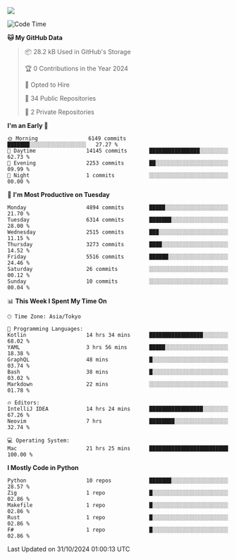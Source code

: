 ![](https://komarev.com/ghpvc/?username=kitagawa-hr)

<!--START_SECTION:waka-->
![Code Time](http://img.shields.io/badge/Code%20Time-1%2C164%20hrs%2012%20mins-blue)

**🐱 My GitHub Data** 

> 📦 28.2 kB Used in GitHub's Storage 
 > 
> 🏆 0 Contributions in the Year 2024
 > 
> 💼 Opted to Hire
 > 
> 📜 34 Public Repositories 
 > 
> 🔑 2 Private Repositories 
 > 
**I'm an Early 🐤** 

```text
🌞 Morning                6149 commits        ███████░░░░░░░░░░░░░░░░░░   27.27 % 
🌆 Daytime                14145 commits       ████████████████░░░░░░░░░   62.73 % 
🌃 Evening                2253 commits        ██░░░░░░░░░░░░░░░░░░░░░░░   09.99 % 
🌙 Night                  1 commits           ░░░░░░░░░░░░░░░░░░░░░░░░░   00.00 % 
```
📅 **I'm Most Productive on Tuesday** 

```text
Monday                   4894 commits        █████░░░░░░░░░░░░░░░░░░░░   21.70 % 
Tuesday                  6314 commits        ███████░░░░░░░░░░░░░░░░░░   28.00 % 
Wednesday                2515 commits        ███░░░░░░░░░░░░░░░░░░░░░░   11.15 % 
Thursday                 3273 commits        ████░░░░░░░░░░░░░░░░░░░░░   14.52 % 
Friday                   5516 commits        ██████░░░░░░░░░░░░░░░░░░░   24.46 % 
Saturday                 26 commits          ░░░░░░░░░░░░░░░░░░░░░░░░░   00.12 % 
Sunday                   10 commits          ░░░░░░░░░░░░░░░░░░░░░░░░░   00.04 % 
```


📊 **This Week I Spent My Time On** 

```text
🕑︎ Time Zone: Asia/Tokyo

💬 Programming Languages: 
Kotlin                   14 hrs 34 mins      █████████████████░░░░░░░░   68.02 % 
YAML                     3 hrs 56 mins       █████░░░░░░░░░░░░░░░░░░░░   18.38 % 
GraphQL                  48 mins             █░░░░░░░░░░░░░░░░░░░░░░░░   03.74 % 
Bash                     38 mins             █░░░░░░░░░░░░░░░░░░░░░░░░   03.02 % 
Markdown                 22 mins             ░░░░░░░░░░░░░░░░░░░░░░░░░   01.78 % 

🔥 Editors: 
IntelliJ IDEA            14 hrs 24 mins      █████████████████░░░░░░░░   67.26 % 
Neovim                   7 hrs               ████████░░░░░░░░░░░░░░░░░   32.74 % 

💻 Operating System: 
Mac                      21 hrs 25 mins      █████████████████████████   100.00 % 
```

**I Mostly Code in Python** 

```text
Python                   10 repos            ███████░░░░░░░░░░░░░░░░░░   28.57 % 
Zig                      1 repo              █░░░░░░░░░░░░░░░░░░░░░░░░   02.86 % 
Makefile                 1 repo              █░░░░░░░░░░░░░░░░░░░░░░░░   02.86 % 
Rust                     1 repo              █░░░░░░░░░░░░░░░░░░░░░░░░   02.86 % 
F#                       1 repo              █░░░░░░░░░░░░░░░░░░░░░░░░   02.86 % 
```




 Last Updated on 31/10/2024 01:00:13 UTC
<!--END_SECTION:waka-->
